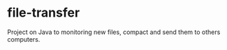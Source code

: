 # file-transfer
Project on Java to monitoring new files, compact and send them to others computers.
